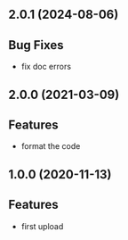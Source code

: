 ## 2.0.1 (2024-08-06)

## Bug Fixes

- fix doc errors

## 2.0.0 (2021-03-09)

## Features

- format the code

## 1.0.0 (2020-11-13)

## Features

- first upload